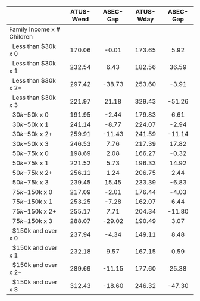 
|                      |    ATUS-Wend |     ASEC-Gap |    ATUS-Wday |     ASEC-Gap |
| -------------------- | :----------: | :----------: | :----------: | :----------: |
| Family Income x # Children |              |              |              |              |
| &nbsp;&nbsp;Less than $30k x 0 |       170.06 |        -0.01 |       173.65 |         5.92 |
| &nbsp;&nbsp;Less than $30k x 1 |       232.54 |         6.43 |       182.56 |        36.59 |
| &nbsp;&nbsp;Less than $30k x 2+ |       297.42 |       -38.73 |       253.60 |        -3.91 |
| &nbsp;&nbsp;Less than $30k x 3 |       221.97 |        21.18 |       329.43 |       -51.26 |
| &nbsp;&nbsp;$30k-$50k x 0 |       191.95 |        -2.44 |       179.83 |         6.61 |
| &nbsp;&nbsp;$30k-$50k x 1 |       241.14 |        -8.77 |       224.07 |        -2.94 |
| &nbsp;&nbsp;$30k-$50k x 2+ |       259.91 |       -11.43 |       241.59 |       -11.14 |
| &nbsp;&nbsp;$30k-$50k x 3 |       246.53 |         7.76 |       217.39 |        17.82 |
| &nbsp;&nbsp;$50k-$75k x 0 |       198.69 |         2.08 |       166.27 |        -0.32 |
| &nbsp;&nbsp;$50k-$75k x 1 |       221.52 |         5.73 |       196.33 |        14.92 |
| &nbsp;&nbsp;$50k-$75k x 2+ |       256.11 |         1.24 |       206.75 |         2.44 |
| &nbsp;&nbsp;$50k-$75k x 3 |       239.45 |        15.45 |       233.39 |        -6.83 |
| &nbsp;&nbsp;$75k-$150k x 0 |       217.09 |        -2.01 |       176.44 |        -4.03 |
| &nbsp;&nbsp;$75k-$150k x 1 |       253.25 |        -7.28 |       162.07 |         6.44 |
| &nbsp;&nbsp;$75k-$150k x 2+ |       255.17 |         7.71 |       204.34 |       -11.80 |
| &nbsp;&nbsp;$75k-$150k x 3 |       288.07 |       -29.02 |       190.49 |         3.07 |
| &nbsp;&nbsp;$150k and over x 0 |       237.94 |        -4.34 |       149.11 |         8.48 |
| &nbsp;&nbsp;$150k and over x 1 |       232.18 |         9.57 |       167.15 |         0.59 |
| &nbsp;&nbsp;$150k and over x 2+ |       289.69 |       -11.15 |       177.60 |        25.38 |
| &nbsp;&nbsp;$150k and over x 3 |       312.43 |       -18.60 |       246.32 |       -47.30 |

